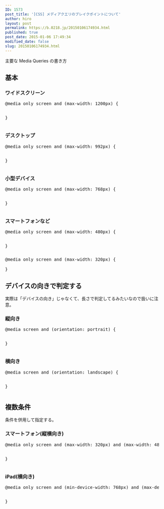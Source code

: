 ```yaml
---
ID: 1573
post_title: '[CSS] メディアクエリのブレイクポイントについて'
author: hiro
layout: post
permalink: https://b.0218.jp/20150106174934.html
published: true
post_date: 2015-01-06 17:49:34
modified_date: false
slug: 20150106174934.html
---
```

主要な Media Queries の書き方
<!--more-->
<h2>基本</h2>
<h3>ワイドスクリーン</h3>
<pre class="prettyprint linenums lang-css">
@media only screen and (max-width: 1200px) {
    
}
</pre>
<h3>デスクトップ</h3>
<pre class="prettyprint linenums lang-css">
@media only screen and (max-width: 992px) {
    
}
</pre>
<h3>小型デバイス</h3>
<pre class="prettyprint linenums lang-css">
@media only screen and (max-width: 768px) {
    
}
</pre>

<h3>スマートフォンなど</h3>
<pre class="prettyprint linenums lang-css">
@media only screen and (max-width: 480px) {
    
}
</pre>
<pre class="prettyprint linenums lang-css">
@media only screen and (max-width: 320px) {
    
}
</pre>


<h2>デバイスの向きで判定する</h2>
実際は「デバイスの向き」じゃなくて、長さで判定してるみたいなので扱いに注意。
<h3>縦向き</h3>
<pre class="prettyprint linenums lang-css">
@media screen and (orientation: portrait) {
    
}
</pre>
<h3>横向き</h3>
<pre class="prettyprint linenums lang-css">
@media screen and (orientation: landscape) {
    
}
</pre>


<h2>複数条件</h2>
条件を併用して指定する。
<h3>スマートフォン(縦横向き)</h3>
<pre class="prettyprint linenums lang-css">
@media only screen and (max-width: 320px) and (max-width: 480px) {
    
}
</pre>

<h3>iPad(横向き)</h3>
<pre class="prettyprint linenums lang-css">
@media only screen and (min-device-width: 768px) and (max-device-width: 1024px) and (orientation: landscape) {
    
}
</pre>